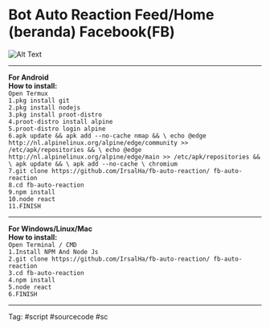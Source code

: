 # Bot Auto Reaction Feed/Home (beranda) Facebook(FB)
![Alt Text](https://github.com/IrsalHa/fb-auto-reaction/blob/main/pre.gif?raw=true)
<br>

<hr>

<b>For Android<br>
How to install:</b><br>
`Open Termux`<br>
`1.pkg install git`<br>
`2.pkg install nodejs` <br>
`3.pkg install proot-distro`<br>
`4.proot-distro install alpine`<br>
`5.proot-distro login alpine`<br>
`6.apk update && apk add --no-cache nmap && \
  echo @edge http://nl.alpinelinux.org/alpine/edge/community >> /etc/apk/repositories && \
  echo @edge http://nl.alpinelinux.org/alpine/edge/main >> /etc/apk/repositories && \
  apk update && \
  apk add --no-cache \
  chromium`<br>
`7.git clone https://github.com/IrsalHa/fb-auto-reaction/ fb-auto-reaction`<br>
`8.cd fb-auto-reaction` <br>
`9.npm install`<br>
`10.node react` <br>
`11.FINISH`<br>
<hr>


<b>For Windows/Linux/Mac<br>
How to install:</b><br>
`Open Terminal / CMD`<br>
`1.Install NPM And Node Js` <br>
`2.git clone https://github.com/IrsalHa/fb-auto-reaction/ fb-auto-reaction`<br>
`3.cd fb-auto-reaction` <br>
`4.npm install`<br>
`5.node react `<br>
`6.FINISH`
<hr>

Tag:
#script #sourcecode #sc
